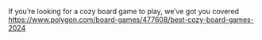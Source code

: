 If you’re looking for a cozy board game to play, we’ve got you covered https://www.polygon.com/board-games/477608/best-cozy-board-games-2024